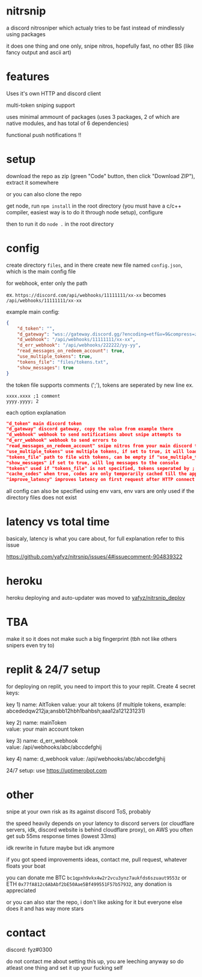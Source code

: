 # nitrsnip
a discord nitrosniper which actualy tries to be fast instead of mindlessly using packages

it does one thing and one only, snipe nitros, hopefully fast, no other BS (like fancy output and ascii art)
# features
Uses it's own HTTP and discord client

multi-token sniping support

uses minimal ammount of packages (uses 3 packages, 2 of which are native modules, and has total of 6 dependencies)

functional push notifications !!
# setup
download the repo as zip (green "Code" button, then click "Download ZIP"), extract it somewhere

or you can also clone the repo

get node, run `npm install` in the root directory (you must have a c/c++ compiler, easiest way is to do it through node setup), configure

then to run it do `node .` in the root directory
# config
create directory `files`, and in there create new file named `config.json`, which is the main config file

for webhook, enter only the path

ex. `https://discord.com/api/webhooks/11111111/xx-xx` becomes `/api/webhooks/11111111/xx-xx`

example main config:
```json
{
    "d_token": "",
    "d_gateway": "wss://gateway.discord.gg/?encoding=etf&v=9&compress=zlib-stream",
    "d_webhook": "/api/webhooks/11111111/xx-xx",
    "d_err_webhook": "/api/webhooks/222222/yy-yy",
    "read_messages_on_redeem_account": true,
    "use_multiple_tokens": true,
    "tokens_file": "files/tokens.txt",
    "show_messages": true
}
```
the token file supports comments (';'), tokens are seperated by new line
ex.
```
xxxx.xxxx ;1 comment
yyyy.yyyy; 2
```

each option explanation
```json
"d_token" main discord token
"d_gateway" discord gateway, copy the value from example there
"d_webhook" webhook to send notifications about snipe attempts to
"d_err_webhook" webhook to send errors to
"read_messages_on_redeem_account" snipe nitros from your main discord token
"use_multiple_tokens" use multiple tokens, if set to true, it will load tokens from "tokens_file"
"tokens_file" path to file with tokens, can be empty if "use_multiple_tokens" is set to false
"show_messages" if set to true, will log messages to the console
"tokens" used if "tokens_file" is not specified, tokens seperated by ; (no comment support)
"cache_codes" when true, codes are only temporarily cached till the application is restarted, when false they are saved on exit and loaded upon startup
"improve_latency" improves latency on first request after HTTP connect by attempting to claim a random code, might be a risky thing to enable
```
all config can also be specified using env vars, env vars are only used if the directory files does not exist
# latency vs total time
basicaly, latency is what you care about, for full explanation refer to this issue

https://github.com/yafyz/nitrsnip/issues/4#issuecomment-904839322
# heroku
heroku deploying and auto-updater was moved to [yafyz/nitrsnip_deploy](https://github.com/yafyz/nitrsnip_deploy)
# TBA
make it so it does not make such a big fingerprint (tbh not like others snipers even try to)

# replit & 24/7 setup
for deploying on replit, you need to import this to your replit. Create 4 secret keys: 

key 1) name: AltToken
       value: your alt tokens (if multiple tokens, example: abcededqw212ja;ansbb12hbh1bahbsh;aaa12a121231231)
       
key 2) name: mainToken  
       value: your main account token
       
key 3) name: d_err_webhook  
       value:  /api/webhooks/abc/abccdefghij   
       
key 4) name: d_webhook 
       value: /api/webhooks/abc/abccdefghij  
   
24/7 setup: use https://uptimerobot.com

# other
snipe at your own risk as its against discord ToS, probably

the speed heavily depends on your latency to discord servers (or cloudflare servers, idk, discord website is behind cloudflare proxy), on AWS you often get sub 55ms response times (lowest 33ms)

idk rewrite in future maybe but idk anymore

if you got speed improvements ideas, contact me, pull request, whatever floats your boat

you can donate me BTC `bc1qpxh9vkx4w2r2vcu3ynz7aukfds6szuaut9553z` or ETH `0x77fA812c6AbAbf2bE50Aae5Bf499551F57b57932`, any donation is appreciated

or you can also star the repo, i don't like asking for it but everyone else does it and has way more stars

# contact
discord: fyz#0300

do not contact me about setting this up, you are leeching anyway so do atleast one thing and set it up your fucking self

